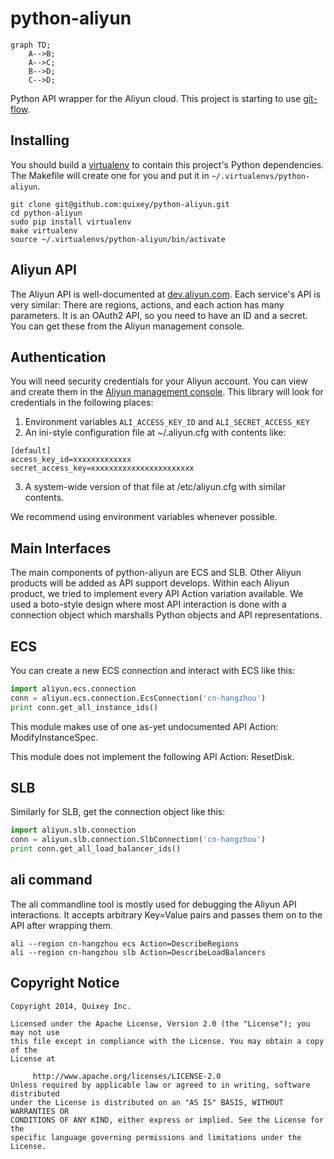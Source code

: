 python-aliyun
=============

```mermaid
graph TD;
    A-->B;
    A-->C;
    B-->D;
    C-->D;
```


Python API wrapper for the Aliyun cloud. This project is starting to use [git-flow](http://nvie.com/posts/a-successful-git-branching-model/).

Installing
----------

You should build a [virtualenv][virtualenv] to contain this project's Python dependencies. The Makefile will create one for you and put it in `~/.virtualenvs/python-aliyun`.
```
git clone git@github.com:quixey/python-aliyun.git
cd python-aliyun
sudo pip install virtualenv
make virtualenv
source ~/.virtualenvs/python-aliyun/bin/activate
```

Aliyun API
----------

The Aliyun API is well-documented at [dev.aliyun.com](http://dev.aliyun.com/thread.php?spm=0.0.0.0.MqTmNj&fid=8).
Each service's API is very similar: There are regions, actions, and each action has many parameters.
It is an OAuth2 API, so you need to have an ID and a secret. You can get these from the Aliyun management console.

Authentication
--------------

You will need security credentials for your Aliyun account. You can view and
create them in the [Aliyun management console](http://console.aliyun.com). This
library will look for credentials in the following places:

 1. Environment variables `ALI_ACCESS_KEY_ID` and `ALI_SECRET_ACCESS_KEY`
 1. An ini-style configuration file at ~/.aliyun.cfg with contents like:
```
[default]
access_key_id=xxxxxxxxxxxxx
secret_access_key=xxxxxxxxxxxxxxxxxxxxxxx
```
 3. A system-wide version of that file at /etc/aliyun.cfg with similar contents.

We recommend using environment variables whenever possible.

Main Interfaces
---------------

The main components of python-aliyun are ECS and SLB. Other Aliyun products will
be added as API support develops. Within each Aliyun product, we tried to
implement every API Action variation available. We used a boto-style design
where most API interaction is done with a connection object which marshalls
Python objects and API representations.

ECS
---

You can create a new ECS connection and interact with ECS like this:
```python
import aliyun.ecs.connection
conn = aliyun.ecs.connection.EcsConnection('cn-hangzhou')
print conn.get_all_instance_ids()
```

This module makes use of one as-yet undocumented API Action: ModifyInstanceSpec.

This module does not implement the following API Action: ResetDisk.

SLB
---

Similarly for SLB, get the connection object like this:
```python
import aliyun.slb.connection
conn = aliyun.slb.connection.SlbConnection('cn-hangzhou')
print conn.get_all_load_balancer_ids()
```

ali command
-----------

The ali commandline tool is mostly used for debugging the Aliyun API interactions.
It accepts arbitrary Key=Value pairs and passes them on to the API after wrapping them.

```shell
ali --region cn-hangzhou ecs Action=DescribeRegions
ali --region cn-hangzhou slb Action=DescribeLoadBalancers
```

Copyright Notice
---------
```
Copyright 2014, Quixey Inc.

Licensed under the Apache License, Version 2.0 (the "License"); you may not use
this file except in compliance with the License. You may obtain a copy of the
License at

     http://www.apache.org/licenses/LICENSE-2.0
Unless required by applicable law or agreed to in writing, software distributed
under the License is distributed on an "AS IS" BASIS, WITHOUT WARRANTIES OR
CONDITIONS OF ANY KIND, either express or implied. See the License for the
specific language governing permissions and limitations under the License.
```

[virtualenv]: http://docs.python-guide.org/en/latest/dev/virtualenvs/
